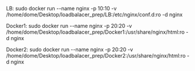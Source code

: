 LB:
sudo docker run --name nginx -p 10:10 -v /home/dome/Desktop/loadbalacer_prep/LB:/etc/nginx/conf.d:ro -d nginx

Docker1:
sudo docker run --name nginx -p 20:20 -v /home/dome/Desktop/loadbalacer_prep/Docker1:/usr/share/nginx/html:ro -d nginx

Docker2:
sudo docker run --name nginx -p 20:20 -v /home/dome/Desktop/loadbalacer_prep/Docker2:/usr/share/nginx/html:ro -d nginx
